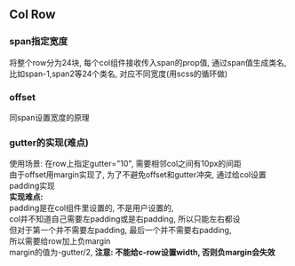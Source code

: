 ## Col Row
### span指定宽度
将整个row分为24块, 每个col组件接收传入span的prop值, 通过span值生成类名,<br>
比如span-1,span2等24个类名, 对应不同宽度(用scss的循环做)
### offset
同span设置宽度的原理
### gutter的实现(难点)
使用场景: 在row上指定gutter="10", 需要相邻col之间有10px的间距<br>
由于offset用margin实现了, 为了不避免offset和gutter冲突, 通过给col设置padding实现<br>
**实现难点:**<br>
padding是在col组件里设置的, 不是用户设置的,<br>
col并不知道自己需要左padding或是右padding, 所以只能左右都设<br>
但对于第一个并不需要左padding, 最后一个并不需要右padding, <br>
所以需要给row加上负margin<br>
margin的值为-gutter/2, **注意: 不能给c-row设置width, 否则负margin会失效**
